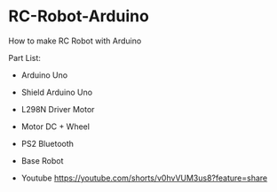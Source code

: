 # RC-Robot-Arduino
How to make RC Robot with Arduino

Part List:
- Arduino Uno
- Shield Arduino Uno
- L298N Driver Motor
- Motor DC + Wheel
- PS2 Bluetooth
- Base Robot

- Youtube
 https://youtube.com/shorts/v0hvVUM3us8?feature=share

